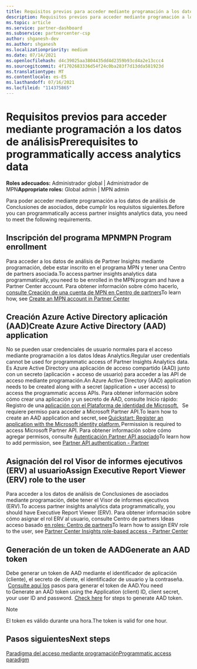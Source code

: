 ```yaml
---
title: Requisitos previos para acceder mediante programación a los datos de análisis
description: Requisitos previos para acceder mediante programación a los datos de análisis
ms.topic: article
ms.service: partner-dashboard
ms.subservice: partnercenter-csp
author: shganesh-dev
ms.author: shganesh
ms.localizationpriority: medium
ms.date: 07/14/2021
ms.openlocfilehash: d4c39025aa3804435dd4d2359b93cd4a2e13ccc4
ms.sourcegitcommit: 4f1702683336d54f24c0ba283f7d13dda581923d
ms.translationtype: MT
ms.contentlocale: es-ES
ms.lasthandoff: 07/16/2021
ms.locfileid: "114375865"
---
```

# <a name="prerequisites-to-programmatically-access-analytics-data"></a><span data-ttu-id="70a22-103">Requisitos previos para acceder mediante programación a los datos de análisis</span><span class="sxs-lookup"><span data-stu-id="70a22-103">Prerequisites to programmatically access analytics data</span></span>

<span data-ttu-id="70a22-104">**Roles adecuados:** Administrador global | Administrador de MPN</span><span class="sxs-lookup"><span data-stu-id="70a22-104">**Appropriate roles:** Global admin | MPN admin</span></span>

<span data-ttu-id="70a22-105">Para poder acceder mediante programación a los datos de análisis de Conclusiones de asociados, debe cumplir los requisitos siguientes.</span><span class="sxs-lookup"><span data-stu-id="70a22-105">Before you can programmatically access partner insights analytics data, you need to meet the following requirements.</span></span>

## <a name="mpn-program-enrollment"></a><span data-ttu-id="70a22-106">Inscripción del programa MPN</span><span class="sxs-lookup"><span data-stu-id="70a22-106">MPN Program enrollment</span></span>

<span data-ttu-id="70a22-107">Para acceder a los datos de análisis de Partner Insights mediante programación, debe estar inscrito en el programa MPN y tener una Centro de partners asociada.</span><span class="sxs-lookup"><span data-stu-id="70a22-107">To access partner insights analytics data programmatically, you need to be enrolled in the MPN program and have a Partner Center account.</span></span> <span data-ttu-id="70a22-108">Para obtener información sobre cómo hacerlo, [consulte Creación de una cuenta de MPN en Centro de partners](mpn-create-a-partner-center-account.md)</span><span class="sxs-lookup"><span data-stu-id="70a22-108">To learn how, see [Create an MPN account in Partner Center](mpn-create-a-partner-center-account.md)</span></span>

## <a name="create-azure-active-directory-aad-application"></a><span data-ttu-id="70a22-109">Creación Azure Active Directory aplicación (AAD)</span><span class="sxs-lookup"><span data-stu-id="70a22-109">Create Azure Active Directory (AAD) application</span></span>

<span data-ttu-id="70a22-110">No se pueden usar credenciales de usuario normales para el acceso mediante programación a los datos Ideas Analytics.</span><span class="sxs-lookup"><span data-stu-id="70a22-110">Regular user credentials cannot be used for programmatic access of Partner Insights Analytics data.</span></span> <span data-ttu-id="70a22-111">Es Azure Active Directory una aplicación de acceso compartido (AAD) junto con un secreto (aplicación + acceso de usuario) para acceder a las API de acceso mediante programación.</span><span class="sxs-lookup"><span data-stu-id="70a22-111">An Azure Active Directory (AAD) application needs to be created along with a secret (application + user access) to access the programmatic access APIs.</span></span> <span data-ttu-id="70a22-112">Para obtener información sobre cómo crear una aplicación y un secreto de AAD, consulte Inicio rápido: Registro de una [aplicación con el Plataforma de identidad de Microsoft.](/azure/active-directory/develop/quickstart-register-app)   Se requiere permiso para acceder a Microsoft Partner API.</span><span class="sxs-lookup"><span data-stu-id="70a22-112">To learn how to create an AAD application and secret, see [Quickstart: Register an application with the Microsoft identity platform.](/azure/active-directory/develop/quickstart-register-app) Permission is required to access Microsoft Partner API.</span></span> <span data-ttu-id="70a22-113">Para obtener información sobre cómo agregar permisos, consulte [Autenticación Partner API asociado](/partner/develop/api-authentication#application-and-user-access)</span><span class="sxs-lookup"><span data-stu-id="70a22-113">To learn how to add permission, see [Partner API authentication - Partner](/partner/develop/api-authentication#application-and-user-access)</span></span>

## <a name="assign-executive-report-viewer-erv-role-to-the-user"></a><span data-ttu-id="70a22-114">Asignación del rol Visor de informes ejecutivos (ERV) al usuario</span><span class="sxs-lookup"><span data-stu-id="70a22-114">Assign Executive Report Viewer (ERV) role to the user</span></span>

<span data-ttu-id="70a22-115">Para acceder a los datos de análisis de Conclusiones de asociados mediante programación, debe tener el Visor de informes ejecutivos (ERV).</span><span class="sxs-lookup"><span data-stu-id="70a22-115">To access partner insights analytics data programmatically, you should have Executive Report Viewer (ERV).</span></span> <span data-ttu-id="70a22-116">Para obtener información sobre cómo asignar el rol ERV al usuario, consulte Centro de partners Ideas acceso basado [en roles: Centro de partners](insights-roles.md)</span><span class="sxs-lookup"><span data-stu-id="70a22-116">To learn how to assign ERV role to the user, see [Partner Center Insights role-based access - Partner Center](insights-roles.md)</span></span>

## <a name="generate-an-aad-token"></a><span data-ttu-id="70a22-117">Generación de un token de AAD</span><span class="sxs-lookup"><span data-stu-id="70a22-117">Generate an AAD token</span></span>

<span data-ttu-id="70a22-118">Debe generar un token de AAD mediante el identificador de aplicación (cliente), el secreto de cliente, el identificador de usuario y la contraseña.   [Consulte aquí los](insights-programmatic-first-api-call.md#token-generation) pasos para generar el token de AAD.</span><span class="sxs-lookup"><span data-stu-id="70a22-118">You need to Generate an AAD token using the Application (client) ID, client secret, your user ID and password.  [Check here](insights-programmatic-first-api-call.md#token-generation) for steps to generate AAD token.</span></span>

> [!Note]
> <span data-ttu-id="70a22-119">El token es válido durante una hora.</span><span class="sxs-lookup"><span data-stu-id="70a22-119">The token is valid for one hour.</span></span>

## <a name="next-steps"></a><span data-ttu-id="70a22-120">Pasos siguientes</span><span class="sxs-lookup"><span data-stu-id="70a22-120">Next steps</span></span>
[<span data-ttu-id="70a22-121">Paradigma del acceso mediante programación</span><span class="sxs-lookup"><span data-stu-id="70a22-121">Programmatic access paradigm</span></span>](insights-programmatic-access-paradigm.md)